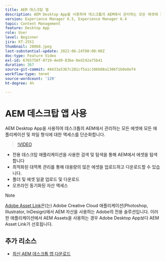 ```yaml
---
title: AEM 데스크탑 앱
description: AEM Desktop App을 사용하여 데스크톱의 AEM에서 관리하는 모든 에셋에 모든 애플리케이션 및 파일 형식에 대한 액세스를 단순화합니다.
version: Experience Manager 6.5, Experience Manager 6.4
topic: Content Management
feature: Desktop App
role: User
level: Beginner
jira: KT-2551
thumbnail: 28868.jpeg
last-substantial-update: 2022-06-24T00:00:00Z
doc-type: Feature Video
exl-id: 6765758f-0719-4ed9-83be-8ed192a75b41
duration: 367
source-git-commit: 48433a5367c281cf5a1c106b08a1306f1b0e8ef4
workflow-type: tm+mt
source-wordcount: '129'
ht-degree: 4%

---
```


# AEM 데스크탑 앱 사용

AEM Desktop App을 사용하여 데스크톱의 AEM에서 관리하는 모든 에셋에 모든 애플리케이션 및 파일 형식에 대한 액세스를 단순화합니다.

>[!VIDEO](https://video.tv.adobe.com/v/32781?quality=12&learn=on&captions=kor)

+ 전용 데스크탑 애플리케이션을 사용한 검색 및 탐색을 통해 AEM에서 에셋을 탐색합니다
+ 최적화된 대역폭 관리를 통해 대용량의 많은 에셋을 업로드하고 다운로드할 수 있습니다.
+ 폴더 및 에셋 일괄 업로드 및 다운로드
+ 오프라인 동기화된 자산 액세스

>[!NOTE]
>
> [Adobe Asset Link](./adobe-asset-link.md)은(는) Adobe Creative Cloud 애플리케이션(Photoshop, Illustrator, InDesign)에서 AEM 자산을 사용하는 Adobe의 전용 솔루션입니다. 이러한 애플리케이션에서 AEM Assets을 사용하는 경우 Adobe Desktop App보다 AEM Asset Link가 선호됩니다.

## 추가 리소스

+ [최신 AEM 데스크톱 앱 다운로드](https://experienceleague.adobe.com/docs/experience-manager-desktop-app/using/release-notes.html?lang=ko)
